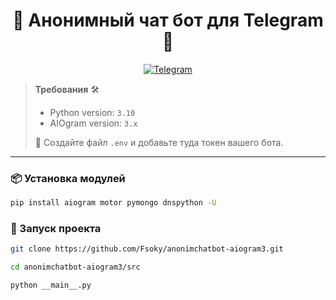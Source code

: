 <h1 align="center">🤖 Анонимный чат бот для Telegram 📱</h1>

<p align="center">
  <a href="https://t.me/fsoky_community">
    <img src="https://img.shields.io/badge/Мы_в_телеграм-blue?style=for-the-badge&logo=Telegram" alt="Telegram">
  </a>
</p>

> **Требования** 🛠️
> - Python version: `3.10`
> - AIOgram version: `3.x`
>
> 📝 Создайте файл `.env` и добавьте туда токен вашего бота.

---

### 📦 Установка модулей
```bash
pip install aiogram motor pymongo dnspython -U
```

### 🚀 Запуск проекта
```bash
git clone https://github.com/Fsoky/anonimchatbot-aiogram3.git
```
```bash
cd anonimchatbot-aiogram3/src
```
```bash
python __main__.py
```
